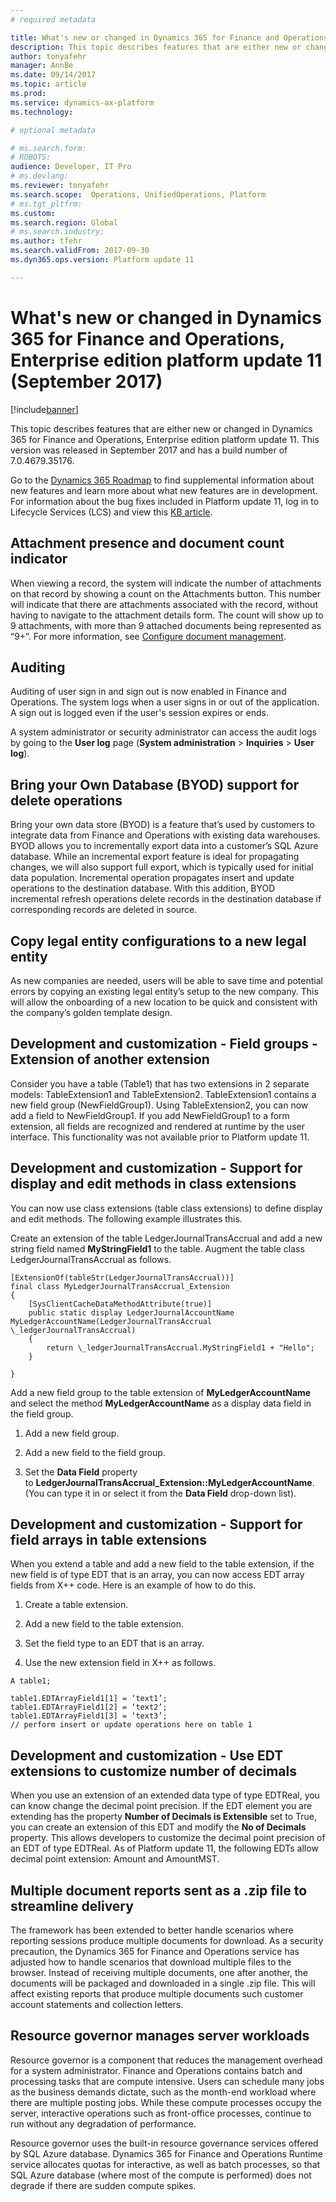 ```yaml
---
# required metadata

title: What's new or changed in Dynamics 365 for Finance and Operations, Enterprise edition platform update 11 (September 2017)
description: This topic describes features that are either new or changed in Dynamics 365 for Finance and Operations, Enterprise edition platform update 11. This version was released in September 2017.
author: tonyafehr
manager: AnnBe
ms.date: 09/14/2017
ms.topic: article
ms.prod: 
ms.service: dynamics-ax-platform
ms.technology: 

# optional metadata

# ms.search.form: 
# ROBOTS: 
audience: Developer, IT Pro
# ms.devlang: 
ms.reviewer: tonyafehr
ms.search.scope:  Operations, UnifiedOperations, Platform
# ms.tgt_pltfrm: 
ms.custom: 
ms.search.region: Global
# ms.search.industry: 
ms.author: tfehr
ms.search.validFrom: 2017-09-30 
ms.dyn365.ops.version: Platform update 11 

---
```


# What's new or changed in Dynamics 365 for Finance and Operations, Enterprise edition platform update 11 (September 2017)

[!include[banner](../includes/banner.md)]

This topic describes features that are either new or changed in Dynamics 365 for Finance and Operations, Enterprise edition platform update 11. This version was released in September 2017 and has a build number of 7.0.4679.35176.

Go to the [Dynamics 365 Roadmap](https://roadmap.dynamics.com/) to find supplemental information about new features and learn more about what new features are in development. For information about the bug fixes included in Platform update 11, log in to Lifecycle Services (LCS) and view this [KB article](https://go.microsoft.com/fwlink/?linkid=856083).

## Attachment presence and document count indicator  
When viewing a record, the system will indicate the number of attachments on that record by showing a count on the Attachments button. This number will indicate that there are attachments associated with the record, without having to navigate to the attachment details form. The count will show up to 9 attachments, with more than 9 attached documents being represented as “9+”. For more information, see [Configure document management](../organization-administration/configure-document-management).

## Auditing
Auditing of user sign in and sign out is now enabled in Finance and Operations. The system logs when a user signs in or out of the application. A sign out is logged even if the user's session expires or ends.

A system administrator or security administrator can access the audit logs by going to the **User log** page (**System administration** > **Inquiries** > **User log**).

## Bring your Own Database (BYOD) support for delete operations

Bring your own data store (BYOD) is a feature that’s used by customers to
integrate data from Finance and Operations with existing data warehouses. BYOD
allows you to incrementally export data into a customer’s SQL Azure database.
While an incremental export feature is ideal for propagating changes, we will
also support full export, which is typically used for initial data population.
Incremental operation propagates insert and update operations to the destination
database. With this addition, BYOD incremental refresh operations delete records
in the destination database if corresponding records are deleted in source.

## Copy legal entity configurations to a new legal entity

As new companies are needed, users will be able to save time and potential
errors by copying an existing legal entity’s setup to the new company. This will
allow the onboarding of a new location to be quick and consistent with the
company’s golden template design.

## Development and customization - Field groups - Extension of another extension

Consider you have a table (Table1) that has two extensions in 2 separate models: TableExtension1 and TableExtension2. TableExtension1 contains a new field group (NewFieldGroup1). Using TableExtension2, you can now add a field to NewFieldGroup1. If you add NewFieldGroup1 to a form extension, all fields are recognized and rendered at runtime by the user interface. This functionality was not available prior to Platform update 11.

## Development and customization - Support for display and edit methods in class extensions

You can now use class extensions (table class extensions) to define display and edit methods. The following example illustrates this.

Create an extension of the table LedgerJournalTransAccrual and add a new string
field named **MyStringField1** to the table. Augment the table class
LedgerJournalTransAccrual as follows.

```
[ExtensionOf(tableStr(LedgerJournalTransAccrual))]  
final class MyLedgerJournalTransAccrual_Extension  
{  
    [SysClientCacheDataMethodAttribute(true)]  
    public static display LedgerJournalAccountName
MyLedgerAccountName(LedgerJournalTransAccrual \_ledgerJournalTransAccrual)  
    {  
        return \_ledgerJournalTransAccrual.MyStringField1 + "Hello";  
    }

}
```

Add a new field group to the table extension of **MyLedgerAccountName** and
select the method **MyLedgerAccountName** as a display data field in the field
group. 

1.  Add a new field group.

2.  Add a new field to the field group.

3.  Set the **Data Field** property
    to **LedgerJournalTransAccrual_Extension::MyLedgerAccountName**. (You can
    type it in or select it from the **Data Field** drop-down list).

## Development and customization - Support for field arrays in table extensions

When you extend a table and add a new field to the table extension, if the new
field is of type EDT that is an array, you can now access EDT array fields from
X++ code. Here is an example of how to do this.

1.  Create a table extension.

2.  Add a new field to the table extension.

3.  Set the field type to an EDT that is an array.

4.  Use the new extension field in X++ as follows.

```
A table1;

table1.EDTArrayField1[1] = ‘text1’;  
table1.EDTArrayField1[2] = ‘text2’;  
table1.EDTArrayField1[3] = ‘text3’;  
// perform insert or update operations here on table 1
```

## Development and customization - Use EDT extensions to customize number of decimals

When you use an extension of an extended data type of type EDTReal, you can know change the decimal point precision. If the EDT element you are extending has the property **Number of Decimals is Extensible** set to True, you can create an extension of this EDT and modify the **No of Decimals** property. This allows developers to customize the decimal point precision of an EDT of type EDTReal. As of Platform update 11, the following EDTs allow decimal point extension: Amount and AmountMST.

## Multiple document reports sent as a .zip file to streamline delivery

The framework has been extended to better handle scenarios where reporting
sessions produce multiple documents for download. As a security precaution, the
Dynamics 365 for Finance and Operations service has adjusted how to handle
scenarios that download multiple files to the browser. Instead of receiving
multiple documents, one after another, the documents will be packaged and
downloaded in a single .zip file. This will affect existing reports that produce
multiple documents such customer account statements and collection letters.

## Resource governor manages server workloads

Resource governor is a component that reduces the management overhead for a
system administrator. Finance and Operations contains batch and processing tasks
that are compute intensive. Users can schedule many jobs as the business demands
dictate, such as the month-end workload where there are multiple posting jobs.
While these compute processes occupy the server, interactive operations such as
front-office processes, continue to run without any degradation of performance.

Resource governor uses the built-in resource governance services offered by SQL
Azure database. Dynamics 365 for Finance and Operations Runtime service
allocates quotas for interactive, as well as batch processes, so that SQL Azure
database (where most of the compute is performed) does not degrade if there are
sudden compute spikes.
